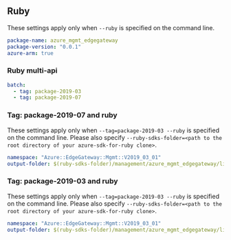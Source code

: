 ## Ruby

These settings apply only when `--ruby` is specified on the command line.

``` yaml $(ruby)
package-name: azure_mgmt_edgegateway
package-version: "0.0.1"
azure-arm: true
```

### Ruby multi-api

``` yaml $(ruby) && $(multiapi)
batch:
  - tag: package-2019-03
  - tag: package-2019-07
```
### Tag: package-2019-07 and ruby

These settings apply only when `--tag=package-2019-03 --ruby` is specified on the command line.
Please also specify `--ruby-sdks-folder=<path to the root directory of your azure-sdk-for-ruby clone>`.

``` yaml $(tag) == 'package-2019-03' && $(ruby)
namespace: "Azure::EdgeGateway::Mgmt::V2019_03_01"
output-folder: $(ruby-sdks-folder)/management/azure_mgmt_edgegateway/lib
```

### Tag: package-2019-03 and ruby

These settings apply only when `--tag=package-2019-03 --ruby` is specified on the command line.
Please also specify `--ruby-sdks-folder=<path to the root directory of your azure-sdk-for-ruby clone>`.

``` yaml $(tag) == 'package-2019-03' && $(ruby)
namespace: "Azure::EdgeGateway::Mgmt::V2019_03_01"
output-folder: $(ruby-sdks-folder)/management/azure_mgmt_edgegateway/lib
```
